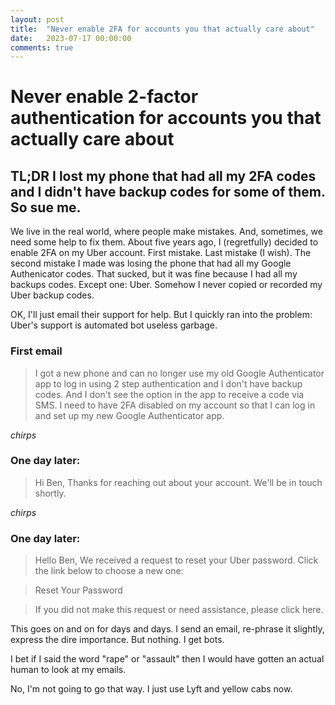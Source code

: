 ```yaml
---
layout: post
title:  "Never enable 2FA for accounts you that actually care about"
date:   2023-07-17 00:00:00
comments: true
---
```


# Never enable 2-factor authentication for accounts you that actually care about

## TL;DR I lost my phone that had all my 2FA codes and I didn't have backup codes for some of them.  So sue me.

We live in the real world, where people make mistakes.  And, sometimes, we need some help to fix them.  About five years ago, I (regretfully) decided to enable 2FA on my Uber account.  First mistake.  Last mistake (I wish).  The second mistake I made was losing the phone that had all my Google Authenicator codes.  That sucked, but it was fine because I had all my backups codes.  Except one: Uber.  Somehow I never copied or recorded my Uber backup codes.


OK, I'll just email their support for help.  But I quickly ran into the problem: Uber's support is automated bot useless garbage.  


### First email
> I got a new phone and can no longer use my old Google Authenticator app to log in using 2 step authentication and I don't have backup codes. And I don't see the option in the app to receive a code via SMS. I need to have 2FA disabled on my account so that I can log in and set up my new Google Authenticator app.


*chirps*


### One day later:
> Hi Ben,
> Thanks for reaching out about your account. We'll be in touch shortly.

*chirps*

### One day later:
> Hello Ben,
> We received a request to reset your Uber password. Click the link below to choose a new one:

> Reset Your Password

> If you did not make this request or need assistance, please click here.

This goes on and on for days and days.  I send an email, re-phrase it slightly, express the dire importance.  But nothing.  I get bots.

I bet if I said the word "rape" or "assault" then I would have gotten an actual human to look at my emails.

No, I'm not going to go that way.  I just use Lyft and yellow cabs now.
